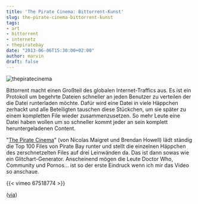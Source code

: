 ```yaml
---
title: 'The Pirate Cinema: Bittorrent-Kunst'
slug: the-pirate-cinema-bittorrent-kunst
tags:
- art
- bittorrent
- internetz
- thepiratebay
date: "2013-06-06T15:30:00+02:00"
author: marvin
draft: false
---
```

![thepiratecinema](/images/thepiratecinema.jpg)

Bittorrent macht einen Großteil des globalen Internet-Traffics aus. Es
ist ein Protokoll um begehrte Dateien schneller an jeden Benutzer zu
verteilen der die Datei runterladen möchte. Dafür wird eine Datei in
viele Häppchen zerhackt und alle Beteiligten tauschen diese Stückchen,
um sie später zu einem kompletten File wieder zusammenzusetzen. So mehr
Leute eine Datei haben wollen um so schneller kommt jeder an sein
komplett heruntergeladenen Content.

"[The Pirate
Cinema](http://www.creativeapplications.net/sound/the-pirate-cinema-reveals-hidden-activity-of-peer-to-peer-file-sharing/)"
(von Nicolas Maigret und Brendan Howell) lädt ständig die Top 100 Files
von Pirate Bay runter und stellt die einzelnen Häppchen des
zerschnetzelten Files auf drei Leinwänden da. Das ist dann sowas wie ein
Glitchart-Generator. Anscheinend mögen die Leute Doctor Who, Community
und Pornos... ist so der erste Eindruck wenn ich mir das Video so
anschaue.

{{< vimeo 67518774 >}}

([via](http://www.geek.com/apps/the-pirate-cinema-intercepts-torrent-traffic-for-art-1557517/))